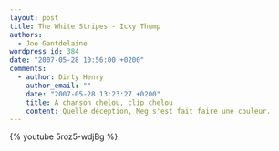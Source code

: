 ```yaml
---
layout: post
title: The White Stripes - Icky Thump
authors:
  - Joe Gantdelaine
wordpress_id: 384
date: "2007-05-28 10:56:00 +0200"
comments:
  - author: Dirty Henry
    author_email: ""
    date: "2007-05-28 13:23:27 +0200"
    title: A chanson chelou, clip chelou
    content: Quelle déception, Meg s'est fait faire une couleur.
---
```


{% youtube 5roz5-wdjBg %}
